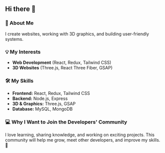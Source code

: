 ## Hi there 👋

### 🚀 About Me  
I create websites, working with 3D graphics, and building user-friendly systems.  

### 💡 My Interests  
- **Web Development** (React, Redux, Tailwind CSS)  
- **3D Websites** (Three.js, React Three Fiber, GSAP)  

### 🛠️ My Skills  
- **Frontend:** React, Redux, Tailwind CSS  
- **Backend:** Node.js, Express  
- **3D & Graphics:** Three.js, GSAP  
- **Database:** MySQL, MongoDB  

### 💻 Why I Want to Join the Developers' Community  
I love learning, sharing knowledge, and working on exciting projects. This community will help me grow, meet other developers, and improve my skills. 🚀  
